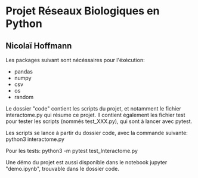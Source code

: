 # Projet Réseaux Biologiques en Python
## Nicolaï Hoffmann

Les packages suivant sont nécéssaires pour l'éxécution:
- pandas
- numpy
- csv
- os
- random

Le dossier "code" contient les scripts du projet, et notamment le fichier interactome.py qui résume ce projet. Il contient également les fichier test pour tester les scripts (nommés test_XXX.py), qui sont à lancer avec pytest.

Les scripts se lance à partir du dossier code, avec la commande suivante:
python3 interactome.py

Pour les tests:
python3 -m pytest test_Interactome.py

Une démo du projet est aussi disponible dans le notebook jupyter "demo.ipynb", trouvable dans le dossier code.